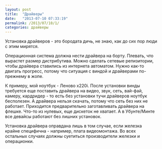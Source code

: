 ```yaml
---
layout: post
title:  "Драйверы"
date:   "2013-07-10 07:33:19"
permalink: /2013/07/10/1/
categories: драйверы
---
```


Установка драйверов - это бородата дичь, не знаю, как до сих пор люди
с этим мирятся.

Операционная система должна нести драйвера на борту. Плевать, что
вырастет размер дистрибутива. Можно сделать сетевые репизитории, чтобы
драйвера ставились из интернета автоматом. Нужно как-то двигать
прогресс, потому что ситуация с виндой и драйверами по-прежнему в
жопе.

К примеру, мой ноутбук - Леново x220i. После установки винды требуется
еще поставить драйвера на видео, звук, сеть, вай-фай, камеру,
кардридер - то есть без установки тучи драйверов ноутбук бесполезен. А
драйвера нельзя скачать, потому что сеть без них не
работает. Приходится предварительно заготавливать драйвера на
флешке. Что-то из нулевых, еще дискеток не хватает. А в Убунте/Минте
все девайсы работают без лишних установок.

Установка драйвера оправдана лишь в том случае, если железка крайне
специфична - например, плата видеомонтажа. Во всех остальных случаях
должны суетиться производители железки и операционки.
